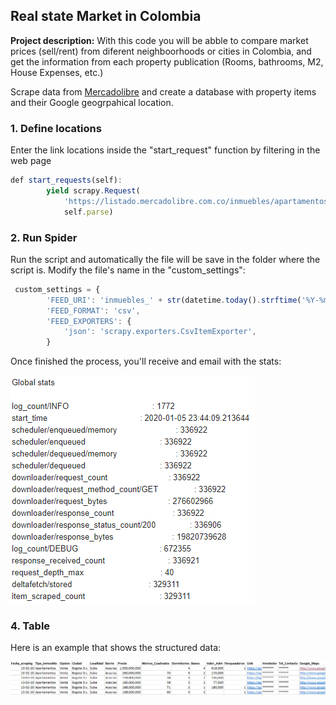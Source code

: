 ## Real state Market in Colombia

**Project description:** With this code you will be abble to compare market prices (sell/rent) from diferent neighboorhoods or cities in Colombia, and get the information from each property publication (Rooms, bathrooms, M2, House Expenses, etc.)

Scrape data from [Mercadolibre](https://www.mercadolibre.com.co/inmuebles) and create a database with property items and their Google geogrpahical location. 


### 1. Define locations

Enter the link locations inside the "start_request" function by filtering in the web page 

```javascript
def start_requests(self):
        yield scrapy.Request(
            'https://listado.mercadolibre.com.co/inmuebles/apartamentos/venta/bogota-dc/suba/acacias/_DisplayType_LF',
            self.parse)
```

### 2. Run Spider

Run the script and automatically the file will be save in the folder where the script is. Modify the file's name in the "custom_settings":

```javascript
 custom_settings = {
        'FEED_URI': 'inmuebles_' + str(datetime.today().strftime('%Y-%m-%d')) + '.csv',
        'FEED_FORMAT': 'csv',
        'FEED_EXPORTERS': {
            'json': 'scrapy.exporters.CsvItemExporter',
        }
```
Once finished the process, you'll receive and email with the stats:

<img src="images/scrape.PNG?raw=true"/>

### 4. Table

Here is an example that shows the structured data:

<img src="images/Table.png?raw=true"/>


